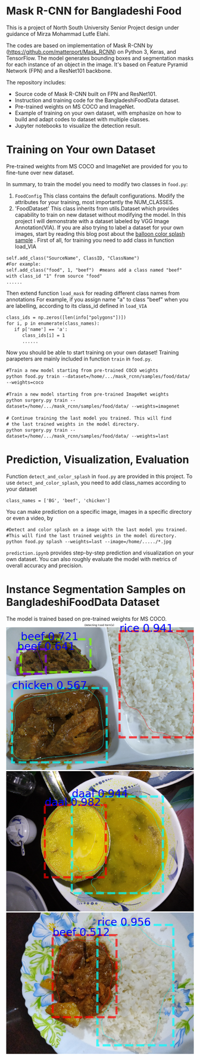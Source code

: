 # Mask R-CNN for Bangladeshi Food

This is a project of North South University Senior Project design under guidance of Mirza Mohammad Lutfe Elahi.

The codes are based on implementation of Mask R-CNN by (https://github.com/matterport/Mask_RCNN) on Python 3, Keras, and TensorFlow. The model generates bounding boxes and segmentation masks for each instance of an object in the image. It's based on Feature Pyramid Network (FPN) and a ResNet101 backbone.

The repository includes:

- Source code of Mask R-CNN built on FPN and ResNet101.
- Instruction and training code for the BangladeshiFoodData dataset.
- Pre-trained weights on MS COCO and ImageNet.
- Example of training on your own dataset, with emphasize on how to build and adapt codes to dataset with multiple classes.
- Jupyter notebooks to visualize the detection result.

# Training on Your own Dataset

Pre-trained weights from MS COCO and ImageNet are provided for you to fine-tune over new dataset. 

In summary, to train the model you need to modify two classes in `food.py`:

1. `FoodConfig` This class contains the default configurations. Modify the attributes for your training, most importantly the NUM_CLASSES.
2. 'FoodDataset' This class inherits from utils.Dataset which provides capability to train on new dataset without modifying the model. In this project I will demonstrate with a dataset labeled by VGG Image Annotation(VIA). If you are also trying to label a dataset for your own images, start by reading this blog post about the [balloon color splash sample](https://engineering.matterport.com/splash-of-color-instance-segmentation-with-mask-r-cnn-and-tensorflow-7c761e238b46/) . First of all, for training you need to add class in function load_VIA

```
self.add_class("SourceName", ClassID, "ClassName")
#For example:
self.add_class("food", 1, "beef")  #means add a class named "beef" with class_id "1" from source "food"
......
```
Then extend function `load_mask` for reading different class names from annotations For example, if you assign name "a" to class "beef" when you are labelling, according to its class_id defined in `load_VIA`

```
class_ids = np.zeros([len(info["polygons"])])
for i, p in enumerate(class_names):
   if p['name'] == 'a':
      class_ids[i] = 1
      ......
```

Now you should be able to start training on your own dataset! Training parapeters are mainly included in function `train` in `food.py`.

```
#Train a new model starting from pre-trained COCO weights
python food.py train --dataset=/home/.../mask_rcnn/samples/food/data/ --weights=coco 

#Train a new model starting from pre-trained ImageNet weights
python surgery.py train --dataset=/home/.../mask_rcnn/samples/food/data/ --weights=imagenet

# Continue training the last model you trained. This will find
# the last trained weights in the model directory.
python surgery.py train --dataset=/home/.../mask_rcnn/samples/food/data/ --weights=last
```

# Prediction, Visualization, Evaluation
Function `detect_and_color_splash` in `food.py` are provided in this project. To use `detect_and_color_splash`, you need to add class_names according to your dataset

```
class_names = ['BG', 'beef', 'chicken']
```

You can make prediction on a specific image, images in a specific directory or even a video, by

```
#Detect and color splash on a image with the last model you trained.
#This will find the last trained weights in the model directory.
python food.py splash --weights=last --image=/home/...../*.jpg
```
`prediction.ipynb` provides step-by-step prediction and visualization on your own dataset. You can also roughly evaluate the model with metrics of overall accuracy and precision.

# Instance Segmentation Samples on BangladeshiFoodData Dataset

The model is trained based on pre-trained weights for MS COCO.
![test1](https://github.com/tezalve/Bangladeshi-Food-Detection/blob/master/assets/17.PNG)
![test2](https://github.com/tezalve/Bangladeshi-Food-Detection/blob/master/assets/22.PNG)
![test3](https://github.com/tezalve/Bangladeshi-Food-Detection/blob/master/assets/8.PNG)

